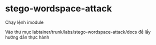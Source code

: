 # stego-wordspace-attack
Chạy lệnh imodule 
  
Vào thư mục labtainer/trunk/labs/stego-wordspace-attack/docs để lấy hướng dẫn thực hành 

